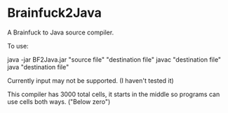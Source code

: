 # Brainfuck2Java
A Brainfuck to Java source compiler.

To use:

java -jar BF2Java.jar "source file" "destination file"
javac "destination file"
java "destination file"

Currently input may not be supported. (I haven't tested it)

This compiler has 3000 total cells, it starts in the middle so programs can use cells both ways. ("Below zero")
